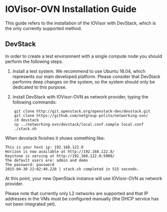 # IOVisor-OVN Installation Guide

This guide refers to the installation of the IOVisor with DevStack, which is the only currently supported method.

## DevStack
In order to create a test environment with a single compute node you should perform the following steps.

1. Install a test system. We recommend to use Ubuntu 16.04, which represents our main developed platform. Please consider that DevStack performs deep changes on the system, so the system should only be dedicated to this purpose.

2. Install DevStack with IOVisor-OVN as network provider, typing the following commands:

```
    git clone http://git.openstack.org/openstack-dev/devstack.git
    git clone https://github.com/netgroup-polito/networking-ovn/
    cd devstack
    cp ../networking-ovn/devstack/local.conf.sample local.conf
    ./stack.sh
```
When devstack finishes it shows something like:

```
This is your host ip: 192.168.122.8
Horizon is now available at http://192.168.122.8/
Keystone is serving at http://192.168.122.8:5000/
The default users are: admin and demo
The password: password
2015-04-30 22:02:40.220 | stack.sh completed in 515 seconds.
```

At this point, your new OpenStack instance will use IOVisor-OVN as network provider.

Please note that currently only L2 networks are supported and that IP addresses in the VMs must be configured manually (the DHCP service has not been integrated yet).
